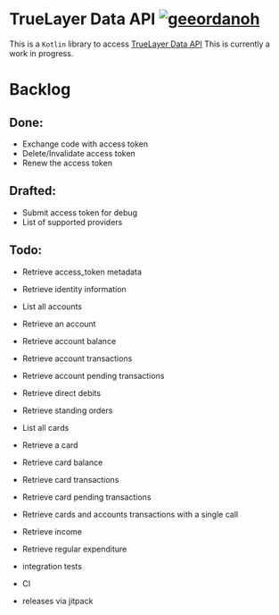 # TrueLayer Data API [![geeordanoh](https://circleci.com/gh/geeordanoh/truelayer-data-client.svg?style=svg)](https://app.circleci.com/pipelines/github/geeordanoh/truelayer-data-client)
This is a `Kotlin` library to access [TrueLayer Data API](https://truelayer.com/data-api/) 
This is currently a work in progress.

# Backlog
## Done:
- Exchange code with access token
- Delete/Invalidate access token
- Renew the access token
## Drafted:
- Submit access token for debug
- List of supported providers
## Todo:
- Retrieve access_token metadata
- Retrieve identity information
- List all accounts
- Retrieve an account
- Retrieve account balance
- Retrieve account transactions
- Retrieve account pending transactions
- Retrieve direct debits
- Retrieve standing orders
- List all cards
- Retrieve a card
- Retrieve card balance
- Retrieve card transactions
- Retrieve card pending transactions
- Retrieve cards and accounts transactions with a single call
- Retrieve income
- Retrieve regular expenditure

- integration tests
- CI
- releases via jitpack
